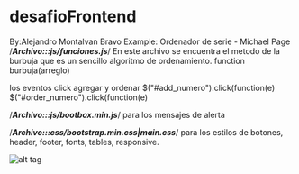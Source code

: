 # desafioFrontend
By:Alejandro Montalvan Bravo
Example: Ordenador de serie - Michael Page
/***Archivo:::js/funciones.js***/
En este archivo se encuentra el metodo de la burbuja que es un sencillo algoritmo de ordenamiento. 
function burbuja(arreglo)

los eventos click agregar y ordenar
$("#add_numero").click(function(e)
$("#order_numero").click(function(e)

/***Archivo:::js/bootbox.min.js***/
para los mensajes de alerta

/***Archivo:::css/bootstrap.min.css|main.css***/
para los estilos de botones, header, footer, fonts, tables, responsive.

![alt tag](http://amvsoluciones.comuv.com/img/desafio.png)
